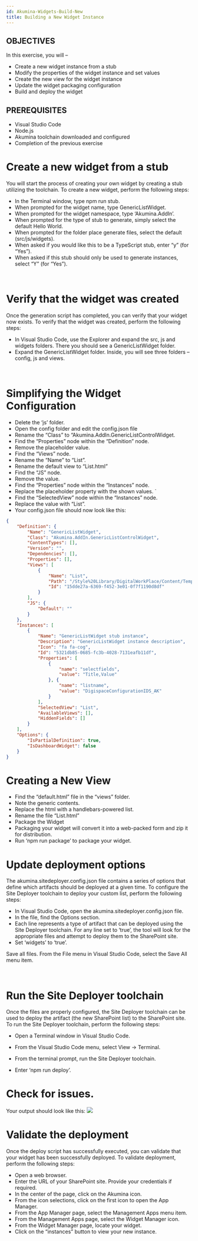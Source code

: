 ```yaml
---
id: Akumina-Widgets-Build-New
title: Building a New Widget Instance
---
```


 
## OBJECTIVES

In this exercise, you will –
-	Create a new widget instance from a stub
-	Modify the properties of the widget instance and set values
-	Create the new view for the widget instance
-	Update the widget packaging configuration
-	Build and deploy the widget


## PREREQUISITES

-	Visual Studio Code
-	Node.js
-	Akumina toolchain downloaded and configured
-	Completion of the previous exercise

# Create a new widget from a stub

You will start the process of creating your own widget by creating a stub utilizing the toolchain. To create a new widget, perform the following steps:

* In the Terminal window, type npm run stub.	 
* When prompted for the widget name, type GenericListWidget.	 
* When prompted for the widget namespace, type ‘Akumina.AddIn’.	 
* When prompted for the type of stub to generate, simply select the default Hello World.	 
* When prompted for the folder place generate files, select the default  (src/js/widgets).	 
* When asked if you would like this to be a TypeScript stub, enter “y” (for “Yes”).	 
* When asked if this stub should only be used to generate instances, select “Y” (for “Yes”).	

 
# Verify that the widget was created

Once the generation script has completed, you can verify that your widget now exists. To verify that the widget was created, perform the following steps:

* In Visual Studio Code, use the Explorer and expand the src, js and widgets folders. There you should see a GenericListWidget folder.	 
* Expand the GenericListWidget folder. Inside, you will see three folders – config, js and views.	 

 
# Simplifying the Widget Configuration

* Delete the ‘js’ folder.	 
* Open the config folder and edit the config.json file	 
* Rename the “Class” to “Akumina.AddIn.GenericListControlWidget.	 
* Find the “Properties” node within the “Definition” node.	 
* Remove the placeholder value.	 
* Find the “Views” node.	 
* Rename the “Name” to “List”.	 
* Rename the default view to “List.html”	 
* Find the “JS” node.	 
* Remove the value.	 
* Find the “Properties” node within the “Instances” node.	 
* Replace the placeholder property with the shown values.	 `
* Find the “SelectedView” node within the “Instances” node.	 
* Replace the value with “List”.	 
* Your config.json file should now look like this:	

```json
{
    "Definition": {
        "Name": "GenericListWidget",
        "Class": "Akumina.AddIn.GenericListControlWidget",
        "ContentTypes": [],
        "Version": "",
        "Dependencies": [],
        "Properties": [],
        "Views": [
            {
                "Name": "List",
                "Path": "/Style%20Library/DigitalWorkPlace/Content/Templates/GenericListWidget/List.html",
                "Id": "15dde27a-6369-f452-3e01-0f7f1190d8df"
            }
        ],
        "JS": {
            "Default": ""
        }
    },
    "Instances": [
        {
            "Name": "GenericListWidget stub instance",
            "Description": "GenericListWidget instance description",
            "Icon": "fa fa-cog",
            "Id": "5321db85-0685-fc3b-4028-7131eafb11df",
            "Properties": [
                {
                    "name": "selectfields",
                    "value": "Title,Value"
                }, {
                    "name": "listname",
                    "value": "DigispaceConfigurationIDS_AK"
                }
            ],
            "SelectedView": "List",
            "AvailableViews": [],
            "HiddenFields": []
        }
    ],
    "Options": {
        "IsPartialDefinition": true,
        "IsDashboardWidget": false
    }
}
```

# Creating a New View

* Find the “default.html” file in the “views” folder.	 
* Note the generic contents.	 
* Replace the html with a handlebars-powered list.	 
* Rename the file “List.html”	 
* Package the Widget
* Packaging your widget will convert it into a web-packed form and zip it for distribution.
* Run ‘npm run package’ to package your widget.	 



# Update deployment options

The akumina.sitedeployer.config.json file contains a series of options that define which artifacts should be deployed at a given time. To configure the Site Deployer toolchain to deploy your custom list, perform the following steps:

* In Visual Studio Code, open the akumina.sitedeployer.config.json file.	 
* In the file, find the Options section.
* Each line represents a type of artifact that can be deployed using the Site Deployer toolchain. For any line set to ‘true’, the tool will look for the appropriate files and attempt to deploy them to the SharePoint site.
* Set ‘widgets’ to ‘true’.	  

Save all files.	From the File menu in Visual Studio Code, select the Save All menu item.

 
# Run the Site Deployer toolchain

Once the files are properly configured, the Site Deployer toolchain can be used to deploy the artifact (the new SharePoint list) to the SharePoint site. To run the Site Deployer toolchain, perform the following steps:

* Open a Terminal window in Visual Studio Code.	
* From the Visual Studio Code menu, select View -> Terminal.
 

* From the terminal prompt, run the Site Deployer toolchain.
* Enter ‘npm run deploy’.	 

# Check for issues.

Your output should look like this:
![](https://akuminadownloads.blob.core.windows.net/wiki/AkuminaDev/ak-newwidget-output.png)


# Validate the deployment
Once the deploy script has successfully executed, you can validate that your widget has been successfully deployed. To validate deployment, perform the following steps:

* Open a web browser.	
* Enter the URL of your SharePoint site. Provide your credentials if required.	 
* In the center of the page, click on the Akumina icon.	 
* From the icon selections, click on the first icon to open the App Manager.	 
* From the App Manager page, select the Management Apps menu item.	 
* From the Management Apps page, select the Widget Manager icon.	 
* From the Widget Manager page, locate your widget.	
* Click on the “instances” button to view your new instance.	



